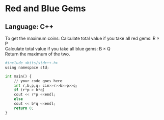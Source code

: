 # Red and Blue Gems

## Language: C++

To get the maximum coins:
Calculate total value if you take all red gems: R × P  
Calculate total value if you take all blue gems: B × Q  
Return the maximum of the two.

```python
#include <bits/stdc++.h>
using namespace std;

int main() {
	// your code goes here
    int r,b,p,q; cin>>r>>b>>p>>q;
    if (r*p > b*q)
    cout << r*p <<endl;
    else
    cout << b*q <<endl;
    return 0;
}
```
